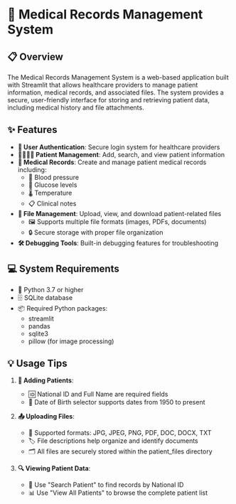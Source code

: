 # 🏥 Medical Records Management System

## 📋 Overview
The Medical Records Management System is a web-based application built with Streamlit that allows healthcare providers to manage patient information, medical records, and associated files. The system provides a secure, user-friendly interface for storing and retrieving patient data, including medical history and file attachments.

## ✨ Features
* **🔐 User Authentication**: Secure login system for healthcare providers
* **👨‍👩‍👧‍👦 Patient Management**: Add, search, and view patient information
* **📝 Medical Records**: Create and manage patient medical records including:
   * 💉 Blood pressure
   * 🧪 Glucose levels
   * 🌡️ Temperature
   * 📋 Clinical notes
* **📁 File Management**: Upload, view, and download patient-related files
   * 🖼️ Supports multiple file formats (images, PDFs, documents)
   * 🔒 Secure storage with proper file organization
* **🛠️ Debugging Tools**: Built-in debugging features for troubleshooting

## 💻 System Requirements
* 🐍 Python 3.7 or higher
* 🗄️ SQLite database
* 📦 Required Python packages:
   * streamlit
   * pandas
   * sqlite3
   * pillow (for image processing)

## 💡 Usage Tips
1. **👤 Adding Patients**:
   * 🆔 National ID and Full Name are required fields
   * 📅 Date of Birth selector supports dates from 1950 to present

2. **📤 Uploading Files**:
   * 📄 Supported formats: JPG, JPEG, PNG, PDF, DOC, DOCX, TXT
   * 🏷️ File descriptions help organize and identify documents
   * 🗂️ All files are securely stored within the patient_files directory

3. **🔍 Viewing Patient Data**:
   * 🔎 Use "Search Patient" to find records by National ID
   * 📊 Use "View All Patients" to browse the complete patient list
